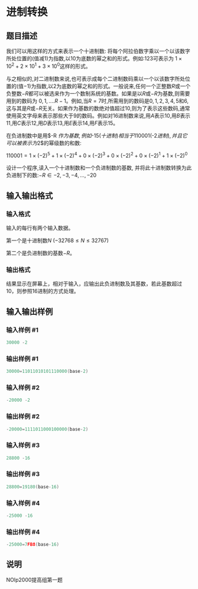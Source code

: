 # 进制转换

## 题目描述

我们可以用这样的方式来表示一个十进制数: 将每个阿拉伯数字乘以一个以该数字所处位置的(值减$1$)为指数,以$10$为底数的幂之和的形式。例如:$123$可表示为 $1 \times 10^2+2\times 10^1+3\times 10^0$这样的形式。

与之相似的,对二进制数来说,也可表示成每个二进制数码乘以一个以该数字所处位置的(值$-1$)为指数,以$2$为底数的幂之和的形式。一般说来,任何一个正整数$R$或一个负整数$-R$都可以被选来作为一个数制系统的基数。如果是以$R$或$-R$为基数,则需要用到的数码为 $0,1,....R-1$。例如,当$R=7$时,所需用到的数码是$0,1,2,3,4,5$和$6$,这与其是$R$或$-R$无关。如果作为基数的数绝对值超过$10$,则为了表示这些数码,通常使用英文字母来表示那些大于$9$的数码。例如对$16$进制数来说,用$A$表示$10$,用$B$表示$11$,用$C$表示$12$,用$D$表示$13$,用$E$表示$14$,用$F$表示$15$。

在负进制数中是用$-R $作为基数,例如$-15$(十进制)相当于$110001$($-2$进制),并且它可以被表示为$2$的幂级数的和数:

$110001=1\times (-2)^5+1\times (-2)^4+0\times (-2)^3+0\times (-2)^2+0\times (-2)^1 +1\times (-2)^0$

设计一个程序,读入一个十进制数和一个负进制数的基数, 并将此十进制数转换为此负进制下的数:$-R∈{-2,-3,-4,...,-20}$

## 输入输出格式

### 输入格式

输入的每行有两个输入数据。

第一个是十进制数$N$ ($-32768 \le N \le 32767$)

第二个是负进制数的基数$-R$。

### 输出格式

结果显示在屏幕上，相对于输入，应输出此负进制数及其基数，若此基数超过$10$，则参照$16$进制的方式处理。

## 输入输出样例

### 输入样例 #1

```cpp
30000 -2
```


### 输出样例 #1

```cpp
30000=11011010101110000(base-2)
```


### 输入样例 #2

```cpp
-20000 -2
```


### 输出样例 #2

```cpp
-20000=1111011000100000(base-2)
```


### 输入样例 #3

```cpp
28800 -16
```


### 输出样例 #3

```cpp
28800=19180(base-16)
```


### 输入样例 #4

```cpp
-25000 -16
```


### 输出样例 #4

```cpp
-25000=7FB8(base-16)
```


## 说明

NOIp2000提高组第一题

